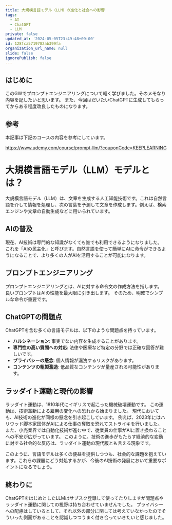 ```yaml
---
title: 大規模言語モデル（LLM）の進化と社会への影響
tags:
  - AI
  - ChatGPT
  - LLM
private: false
updated_at: '2024-05-05T23:49:48+09:00'
id: 128fca5719782ab399fa
organization_url_name: null
slide: false
ignorePublish: false
---
```

## はじめに
このGWでプロンプトエンジニアリングについて軽く学びました。そのメモなり内容を記したいと思います。
また、今回はだいたいChatGPTに生成してもらってからある程度改良したものになります。

## 参考
本記事は下記のコースの内容を参考にしています。

https://www.udemy.com/course/prompt-llm/?couponCode=KEEPLEARNING

# 大規模言語モデル（LLM）モデルとは？
大規模言語モデル（LLM）は、文章を生成する人工知能技術です。これは自然言語を介して情報を処理し、次の言葉を予測して文章を作成します。例えば、検索エンジンや文章の自動生成などに用いられています。

## AIの普及
現在、AI技術は専門的な知識がなくても誰でも利用できるようになりました。
これを「AIの民主化」と呼びます。自然言語を使って簡単にAIに命令ができるようになることで、より多くの人がAIを活用することが可能になります。

## プロンプトエンジニアリング
プロンプトエンジニアリングとは、AIに対する命令文の作成方法を指します。
良いプロンプトはAIの性能を最大限に引き出します。
そのため、明確でシンプルな命令が重要です。

## ChatGPTの問題点
ChatGPTを含む多くの言語モデルは、以下のような問題点を持っています。
- **ハルシネーション**: 事実でない内容を生成することがあります。
- **専門性の高い質問への対応**: 法律や医療など特定の分野では正確な回答が難しいです。
- **プライバシーの懸念**: 個人情報が漏洩するリスクがあります。
- **コンテンツの粗製濫造**: 低品質なコンテンツが量産される可能性があります。

## ラッダイト運動と現代の影響
ラッダイト運動は、1810年代にイギリスで起こった機械破壊運動です。
この運動は、技術革新による雇用の変化への恐れから始まりました。
現代においても、AI技術の進化が同様の懸念を引き起こしています。
例えば、2023年にはハリウッド脚本家団体がAIによる仕事の奪取を恐れてストライキを行いました。
また、小売業界では自動化技術が進む中で、従業員の仕事がAIに置き換わることへの不安が広がっています。
このように、技術の進歩がもたらす経済的な変動に対する社会的な反応は、ラッダイト運動の現代版とも言える現象です。


このように、言語モデルは多くの便益を提供しつつも、社会的な課題を抱えています。これらの課題にどう対処するかが、今後のAI技術の発展において重要なポイントになるでしょう。

## 終わりに
ChatGPTをはじめとしたLLMはサブスク登録して使ってたりしますが問題点やラッダイト運動に関しての視野は持ち合わせていませんでした。
プライバシーへの配慮はしているとして、それ以外の部分に関しては考えていなかったのでそういった側面があることを認識しつつうまく付き合っていきたいと感じました。
